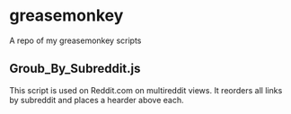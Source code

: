 greasemonkey
============

A repo of my greasemonkey scripts


Groub_By_Subreddit.js
---------------------

This script is used on Reddit.com on multireddit views.
It reorders all links by subreddit and places a hearder above each.
